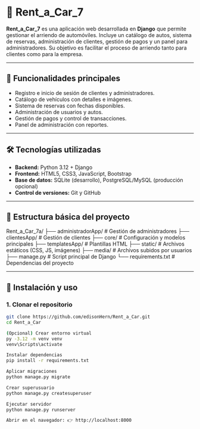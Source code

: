 # 🚗 Rent_a_Car_7

**Rent_a_Car_7** es una aplicación web desarrollada en **Django** que permite gestionar el arriendo de automóviles. Incluye un catálogo de autos, sistema de reservas, administración de clientes, gestión de pagos y un panel para administradores. Su objetivo es facilitar el proceso de arriendo tanto para clientes como para la empresa.

---

## 📌 Funcionalidades principales
- Registro e inicio de sesión de clientes y administradores.  
- Catálogo de vehículos con detalles e imágenes.  
- Sistema de reservas con fechas disponibles.  
- Administración de usuarios y autos.  
- Gestión de pagos y control de transacciones.  
- Panel de administración con reportes.  

---

## 🛠️ Tecnologías utilizadas
- **Backend:** Python 3.12 + Django  
- **Frontend:** HTML5, CSS3, JavaScript, Bootstrap  
- **Base de datos:** SQLite (desarrollo), PostgreSQL/MySQL (producción opcional)  
- **Control de versiones:** Git y GitHub  

---

## 📂 Estructura básica del proyecto

Rent_a_Car_7a/
├── administradorApp/ # Gestión de administradores
├── clientesApp/ # Gestión de clientes
├── core/ # Configuración y modelos principales
├── templatesApp/ # Plantillas HTML
├── static/ # Archivos estáticos (CSS, JS, imágenes)
├── media/ # Archivos subidos por usuarios
├── manage.py # Script principal de Django
└── requirements.txt # Dependencias del proyecto


---

## 🚀 Instalación y uso

### 1. Clonar el repositorio
```bash
git clone https://github.com/edisonHern/Rent_a_Car.git
cd Rent_a_Car

(Opcional) Crear entorno virtual
py -3.12 -m venv venv
venv\Scripts\activate

Instalar dependencias
pip install -r requirements.txt

Aplicar migraciones
python manage.py migrate

Crear superusuario
python manage.py createsuperuser

Ejecutar servidor
python manage.py runserver

Abrir en el navegador: 👉 http://localhost:8000
